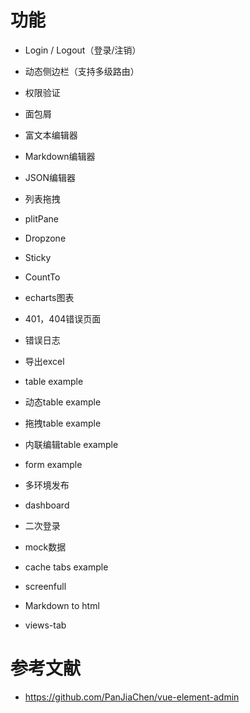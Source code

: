 

# 功能
- Login / Logout（登录/注销）
- 动态侧边栏（支持多级路由）

- 权限验证
- 面包屑
- 富文本编辑器
- Markdown编辑器
- JSON编辑器
- 列表拖拽
- plitPane
- Dropzone
- Sticky
- CountTo
- echarts图表
- 401，404错误页面
- 错误日志
- 导出excel
- table example
- 动态table example
- 拖拽table example
- 内联编辑table example
- form example
- 多环境发布
- dashboard
- 二次登录
- mock数据
- cache tabs example
- screenfull
- Markdown to html 
- views-tab

# 参考文献
- https://github.com/PanJiaChen/vue-element-admin
